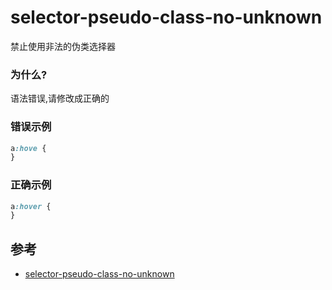 # selector-pseudo-class-no-unknown

禁止使用非法的伪类选择器

### 为什么?

语法错误,请修改成正确的

### 错误示例

```css
a:hove {
}
```

### 正确示例

```css
a:hover {
}
```

## 参考

- [selector-pseudo-class-no-unknown](https://stylelint.io/user-guide/rules/list/selector-pseudo-class-no-unknown)
